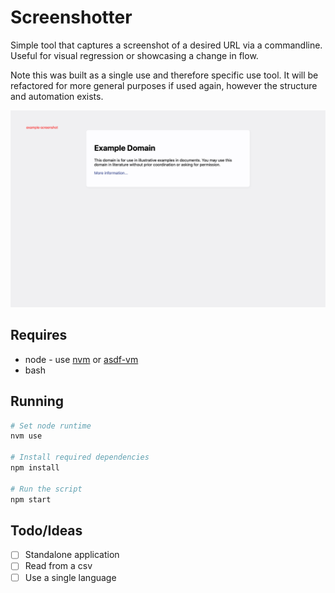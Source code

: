 # Screenshotter

Simple tool that captures a screenshot of a desired URL via a commandline. Useful for visual regression or showcasing a change in flow.

Note this was built as a single use and therefore specific use tool. It will be refactored for more general purposes if used again, however the structure and automation exists.

![example screenshot](./example/example-screenshot.png)

## Requires

- node - use [nvm](https://github.com/nvm-sh/nvm) or [asdf-vm](https://github.com/asdf-vm/asdf)
- bash

## Running

```sh
# Set node runtime
nvm use

# Install required dependencies
npm install

# Run the script
npm start
```

## Todo/Ideas

- [ ] Standalone application
- [ ] Read from a csv
- [ ] Use a single language
